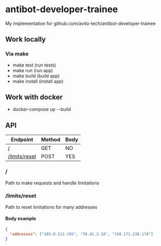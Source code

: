 # antibot-developer-trainee

My implementation for github.com/avito-tech/antibot-developer-trainee

## Work locally

### Via make

- make test (run tests)
- make run (run app)
- make build (build app)
- make install (install app)

## Work with docker

- docker-compose up --build

## API

| Endpoint                        | Method | Body |
| ------------------------------- | ------ | ---- |
| [/](#/)                         | GET    | NO   |
| [/limits/reset](#/limits/reset) | POST   | YES  |

### /

Path to make requests and handle limitations

### /limits/reset

Path to reset limitations for many addresses

#### Body example

```json
{
  "addresses": ["203.0.113.195", "70.41.3.18", "150.172.238.178"]
}
```
